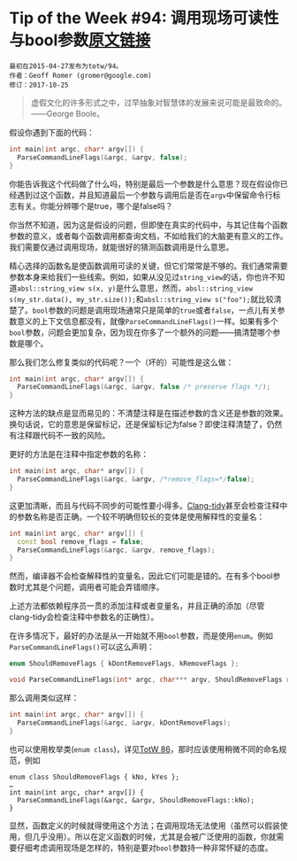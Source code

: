 # Tip of the Week #94: 调用现场可读性与bool参数[原文链接](https://abseil.io/tips/94)
```
最初在2015-04-27发布为totw/94。
作者：Geoff Romer (gromer@google.com)
修订：2017-10-25
```
> 虚假文化的许多形式之中，过早抽象对智慧体的发展来说可能是最致命的。——George Boole。

假设你遇到下面的代码：

```cpp
int main(int argc, char* argv[]) {
  ParseCommandLineFlags(&argc, &argv, false);
}
```
你能告诉我这个代码做了什么吗，特别是最后一个参数是什么意思？现在假设你已经遇到过这个函数，并且知道最后一个参数与调用后是否在`argv`中保留命令行标志有关。你能分辨哪个是true，哪个是false吗？

你当然不知道，因为这是假设的问题，但即使在真实的代码中，与其记住每个函数参数的意义，或者每个函数调用都查询文档，不如给我们的大脑更有意义的工作。我们需要仅通过调用现场，就能很好的猜测函数调用是什么意思。

精心选择的函数名是使函数调用可读的关键，但它们常常是不够的。我们通常需要参数本身来给我们一些线索。例如，如果从没见过`string_view`的话，你也许不知道`absl::string_view s(x, y)`是什么意思，然而，`absl::string_view s(my_str.data(), my_str.size());`和`absl::string_view s("foo");`就比较清楚了。`bool`参数的问题是调用现场通常只是简单的`true`或者`false`，一点儿有关参数意义的上下文信息都没有，就像`ParseCommandLineFlags()`一样。如果有多个`bool`参数，问题会更加复杂，因为现在你多了一个额外的问题——搞清楚哪个参数是哪个。

那么我们怎么修复类似的代码呢？一个（坏的）可能性是这么做：

```cpp
int main(int argc, char* argv[]) {
  ParseCommandLineFlags(&argc, &argv, false /* preserve flags */);
}
```
这种方法的缺点是显而易见的：不清楚注释是在描述参数的含义还是参数的效果。换句话说，它的意思是保留标记，还是保留标记为false？即使注释清楚了，仍然有注释跟代码不一致的风险。

更好的方法是在注释中指定参数的名称：

```cpp
int main(int argc, char* argv[]) {
  ParseCommandLineFlags(&argc, &argv, /*remove_flags=*/false);
}
```
这更加清晰，而且与代码不同步的可能性要小得多。[Clang-tidy](https://clang.llvm.org/extra/clang-tidy/checks/misc-argument-comment.html)甚至会检查注释中的参数名称是否正确。一个较不明确但较长的变体是使用解释性的变量名：

```cpp
int main(int argc, char* argv[]) {
  const bool remove_flags = false;
  ParseCommandLineFlags(&argc, &argv, remove_flags);
}
```
然而，编译器不会检查解释性的变量名，因此它们可能是错的。在有多个bool参数时尤其是个问题，调用者可能会弄错顺序。

上述方法都依赖程序员一贯的添加注释或者变量名，并且正确的添加（尽管clang-tidy会检查注释中参数名的正确性）。

在许多情况下，最好的办法是从一开始就不用`bool`参数，而是使用`enum`。例如`ParseCommandLineFlags()`可以这么声明：

```cpp
enum ShouldRemoveFlags { kDontRemoveFlags, kRemoveFlags };

void ParseCommandLineFlags(int* argc, char*** argv, ShouldRemoveFlags remove_flags);
```
那么调用类似这样：

```cpp
int main(int argc, char* argv[]) {
  ParseCommandLineFlags(&argc, &argv, kDontRemoveFlags);
}
```
也可以使用枚举类(`enum class`)，详见[TotW 86](86.md)，那时应该使用稍微不同的命名规范，例如

```
enum class ShouldRemoveFlags { kNo, kYes };
…
int main(int argc, char* argv[]) {
  ParseCommandLineFlags(&argc, &argv, ShouldRemoveFlags::kNo);
}
```
显然，函数定义的时候就得使用这个方法；在调用现场无法使用（虽然可以假装使用，但几乎没用）。所以在定义函数的时候，尤其是会被广泛使用的函数，你就需要仔细考虑调用现场是怎样的，特别是要对`bool`参数持一种非常怀疑的态度。
